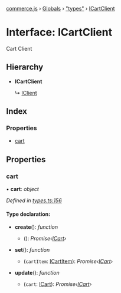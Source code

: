[commerce.js](../README.md) › [Globals](../globals.md) › ["types"](../modules/_types_.md) › [ICartClient](_types_.icartclient.md)

# Interface: ICartClient

Cart Client

## Hierarchy

* **ICartClient**

  ↳ [IClient](_types_.iclient.md)

## Index

### Properties

* [cart](_types_.icartclient.md#cart)

## Properties

###  cart

• **cart**: *object*

*Defined in [types.ts:156](https://github.com/shopjs/commerce.js/blob/7322797/src/types.ts#L156)*

#### Type declaration:

* **create**(): *function*

  * (): *Promise‹[ICart](_types_.icart.md)›*

* **set**(): *function*

  * (`cartItem`: [ICartItem](_types_.icartitem.md)): *Promise‹[ICart](_types_.icart.md)›*

* **update**(): *function*

  * (`cart`: [ICart](_types_.icart.md)): *Promise‹[ICart](_types_.icart.md)›*
